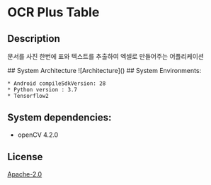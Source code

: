 # OCR Plus Table

## Description

<p>문서를 사진 한번에 표와 텍스트를 추출하여 엑셀로 만들어주는 어플리케이션</p>
## System Architecture
![Architecture]()
## System Environments:

	* Android compileSdkVersion: 28
	* Python version : 3.7
	* Tensorflow2

## System dependencies:

  * openCV 4.2.0
  
## License
[Apache-2.0](https://choosealicense.com/licenses/apache-2.0/)
